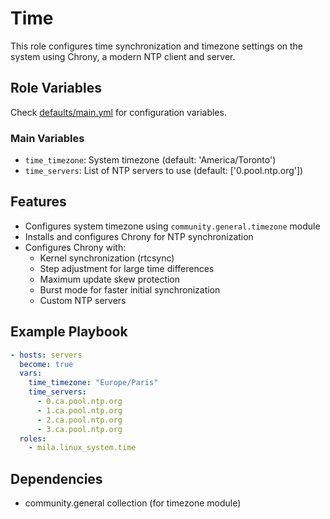 # Time

This role configures time synchronization and timezone settings on the system
using Chrony, a modern NTP client and server.

## Role Variables

Check [defaults/main.yml](defaults/main.yml) for configuration variables.

### Main Variables

* `time_timezone`: System timezone (default: 'America/Toronto')
* `time_servers`: List of NTP servers to use (default: ['0.pool.ntp.org'])

## Features

* Configures system timezone using `community.general.timezone` module
* Installs and configures Chrony for NTP synchronization
* Configures Chrony with:
  * Kernel synchronization (rtcsync)
  * Step adjustment for large time differences
  * Maximum update skew protection
  * Burst mode for faster initial synchronization
  * Custom NTP servers

## Example Playbook

```yaml
- hosts: servers
  become: true
  vars:
    time_timezone: "Europe/Paris"
    time_servers:
      - 0.ca.pool.ntp.org
      - 1.ca.pool.ntp.org
      - 2.ca.pool.ntp.org
      - 3.ca.pool.ntp.org
  roles:
    - mila.linux_system.time
```

## Dependencies

* community.general collection (for timezone module)
